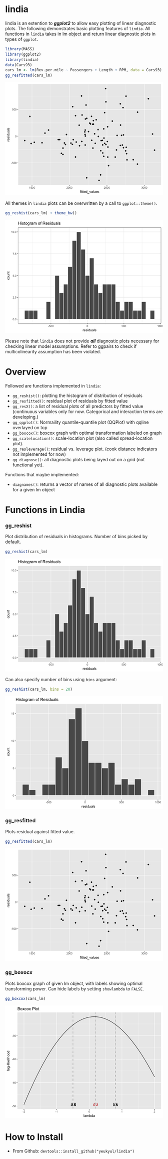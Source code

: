 lindia
======

lindia is an extention to ***ggplot2*** to allow easy plotting of linear diagnostic plots. The following demonstrates basic plotting features of `lindia`. All functions in `lindia` takes in lm object and return linear diagnostic plots in types of `ggplot`.

``` r
library(MASS)
library(ggplot2)
library(lindia)
data(Cars93)
cars_lm <- lm(Rev.per.mile ~ Passengers + Length + RPM, data = Cars93)
gg_resfitted(cars_lm)
```

![](figures/README-unnamed-chunk-2-1.png)

All themes in `lindia` plots can be overwritten by a call to `ggplot::theme()`.

``` r
gg_reshist(cars_lm) + theme_bw()
```

![](figures/README-unnamed-chunk-3-1.png)

Please note that `lindia` does not provide ***all*** diagnostic plots necessary for checking linear model assumptions. Refer to ggpairs to check if multicolinearity assumption has been violated.

Overview
========

Followed are functions implemented in `lindia`:

-   `gg_reshist()`: plotting the histogram of distribution of residuals
-   `gg_resfitted()`: residual plot of residuals by fitted value
-   `gg_resX()`: a list of residual plots of all predictors by fitted value (continuous variables only for now. Categorical and interaction terms are developing.)
-   `gg_qqplot()`: Normaility quantile-quantile plot (QQPlot) with qqline overlayed on top
-   `gg_boxcox()`: boxcox graph with optimal transformation labeled on graph
-   `gg_scalelocation()`: scale-location plot (also called spread-location plot).
-   `gg_resleverage()`: residual vs. leverage plot. (cook distance indicators not implemented for now)
-   `gg_diagnose()`: all diagnostic plots being layed out on a grid (not functional yet).

Functions that maybe implemented:

-   `diagnames()`: returns a vector of names of all diagnostic plots available for a given lm object

Functions in Lindia
===================

### gg\_reshist

Plot distribution of residuals in histograms. Number of bins picked by default.

``` r
gg_reshist(cars_lm)
```

![](figures/README-unnamed-chunk-4-1.png)

Can also specify number of bins using `bins` argument:

``` r
gg_reshist(cars_lm, bins = 20)
```

![](figures/README-unnamed-chunk-5-1.png)

### gg\_resfitted

Plots residual against fitted value.

``` r
gg_resfitted(cars_lm)
```

![](figures/README-unnamed-chunk-6-1.png)

### gg\_boxocx

Plots boxcox graph of given lm object, with labels showing optimal transforming power. Can hide labels by setting `showlambda` to `FALSE`.

``` r
gg_boxcox(cars_lm)
```

![](figures/README-unnamed-chunk-7-1.png)

How to Install
==============

-   From Github: `devtools::install_github("yeukyul/lindia")`
